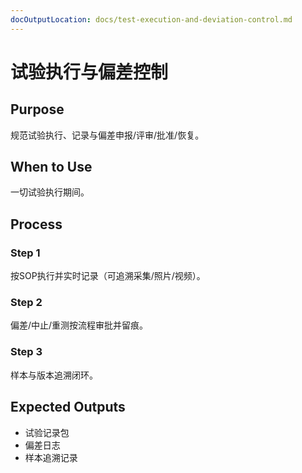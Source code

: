 ```yaml
---
docOutputLocation: docs/test-execution-and-deviation-control.md
---
```


# 试验执行与偏差控制

## Purpose

规范试验执行、记录与偏差申报/评审/批准/恢复。

## When to Use

一切试验执行期间。

## Process

### Step 1

按SOP执行并实时记录（可追溯采集/照片/视频）。

### Step 2

偏差/中止/重测按流程审批并留痕。

### Step 3

样本与版本追溯闭环。

## Expected Outputs

- 试验记录包
- 偏差日志
- 样本追溯记录
